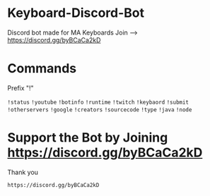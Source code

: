 # Keyboard-Discord-Bot



Discord bot made for MA Keyboards Join --> https://discord.gg/byBCaCa2kD

# Commands
Prefix "!"

`!status`
`!youtube`
`!botinfo`
`!runtime`
`!twitch`
`!keybaord`
`!submit`
`!otherservers`
`!google`
`!creators`
`!sourcecode`
`!type`
`!java`
`!node`

# Support the Bot by Joining https://discord.gg/byBCaCa2kD

Thank you 

`https://discord.gg/byBCaCa2kD`
